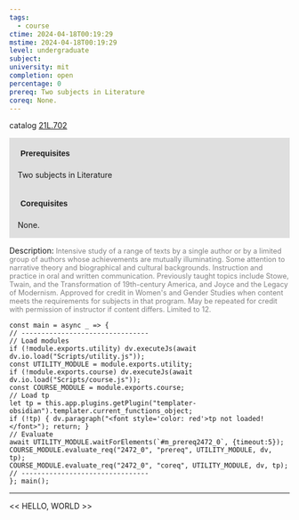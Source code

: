 ```yaml
---
tags:
  - course
ctime: 2024-04-18T00:19:29
mstime: 2024-04-18T00:19:29
level: undergraduate
subject: 
university: mit
completion: open
percentage: 0
prereq: Two subjects in Literature
coreq: None.
---
```


catalog [21L.702](http://student.mit.edu/catalog/m21La.html#21L.702)

<span style="display: block; padding: 15px; background-color: rgb(100, 100, 100, 0.2);"><font id="m_prereq2472_0" style="display: block; font-family: Arial, sans-serif; font-weight: bold; padding: 5px">Prerequisites</font><br><span id="prereq2472_0">Two subjects in Literature</span></span>
<span style="display: block; padding: 15px; background-color: rgb(100, 100, 100, 0.2);"><font id="m_coreq2472_0" style="display: block; font-family: Arial, sans-serif; font-weight: bold; padding: 5px">Corequisites</font><br><span id="coreq2472_0">None.</span></span>

<font style="">Description:</font>
<font style="color: grey; font-size: 0.8rem;">Intensive study of a range of texts by a single author or by a limited group of authors whose achievements are mutually illuminating. Some attention to narrative theory and biographical and cultural backgrounds. Instruction and practice in oral and written communication. Previously taught topics include Stowe, Twain, and the Transformation of 19th-century America, and Joyce and the Legacy of Modernism. Approved for credit in Women's and Gender Studies when content meets the requirements for subjects in that program. May be repeated for credit with permission of instructor if content differs. Limited to 12.</font>

```dataviewjs
const main = async _ => {
// --------------------------------
// Load modules
if (!module.exports.utility) dv.executeJs(await dv.io.load("Scripts/utility.js"));
const UTILITY_MODULE = module.exports.utility;
if (!module.exports.course) dv.executeJs(await dv.io.load("Scripts/course.js"));
const COURSE_MODULE = module.exports.course;
// Load tp
let tp = this.app.plugins.getPlugin("templater-obsidian").templater.current_functions_object;
if (!tp) { dv.paragraph("<font style='color: red'>tp not loaded!</font>"); return; }
// Evaluate
await UTILITY_MODULE.waitForElements(`#m_prereq2472_0`, {timeout:5});
COURSE_MODULE.evaluate_req("2472_0", "prereq", UTILITY_MODULE, dv, tp);
COURSE_MODULE.evaluate_req("2472_0", "coreq", UTILITY_MODULE, dv, tp);
// --------------------------------
}; main();
```

---

<< HELLO, WORLD >>
